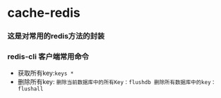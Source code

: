# cache-redis
### 这是对常用的redis方法的封装

### redis-cli 客户端常用命令
* 获取所有key:`keys *`
* 删除所有key: `删除当前数据库中的所有Key：flushdb 删除所有数据库中的key：flushall`

